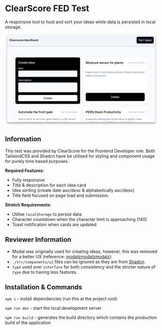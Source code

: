 # ClearScore FED Test

A responsive tool to host and sort your ideas while data is persisted in local storage.

![ClearScore Idea Board](./images/clearscore-fed-test.png)

## Information

This test was provided by ClearScore for the Frontend Developer role. Both TailwindCSS and Shadcn have be utilised for styling and component usage for purely time based purposes.

**Required Features:**

- Fully responsive
- Title & description for each idea card
- Idea sorting (create date asc/desc & alphabetically asc/desc)
- Title field focused on page load and submission.

**Stretch Requirements:**

- Utilise `localStorage` to persist data.
- Character countdown when the character limit is approaching (140)
- Toast notification when cards are updated

## Reviewer Information

- Modal was originally used for creating ideas, however, this was removed for a better UX (reference: [modalzmodalzmodalz](https://modalzmodalzmodalz.com/)).
- `./src/components/ui` files can be ignored as they are from [Shadcn](https://ui.shadcn.com/).
- `type` used over `interface` for both consistency and the stricter nature of `type` due to having less features.

## Installation & Commands

`npm i` - install dependencies (run this at the project root)

`npm run dev` - start the local development server

`npm run build` - generates the build directory which contains the production build of the application
